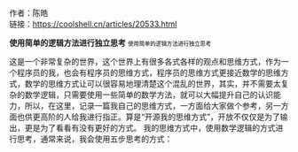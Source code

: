 作者：陈皓  
链接：https://coolshell.cn/articles/20533.html

**使用简单的逻辑方法进行独立思考**
<font color=black size=1>使用简单的逻辑方法进行独立思考</font>

这是一个非常复杂的世界，这个世界上有很多各式各样的观点和思维方式，作为一个程序员的我，也会有程序员的思维方式，程序员的思维方式更接近数学的思维方式，数学的思维方式让可以很容易地理清楚这个混乱的世界，其实，并不需要太复杂的数学逻辑，只需要使用一些简单的数学方法，就可以大幅提升自己的认识能力，所以，在这里，记录一篇我自己的思维方式，一方面给大家做个参考，另一方面也供更高阶的人给我进行指正。算是“开源我的思维方式”，开放不仅仅是为了输出，更是为了看看有没有更好的方式。
我的思维方式中，使用数学逻辑的方式进行思考，通常来说，我会使用五步思考的方式：
